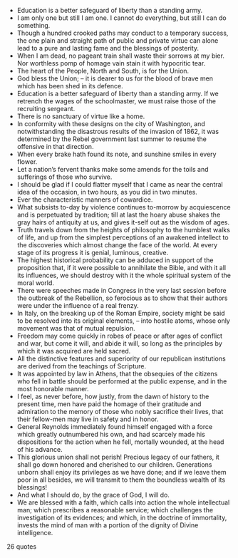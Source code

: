  - Education is a better safeguard of liberty than a standing army.
 - I am only one but still I am one. I cannot do everything, but still I can do something.
 - Though a hundred crooked paths may conduct to a temporary success, the one plain and straight path of public and private virtue can alone lead to a pure and lasting fame and the blessings of posterity.
 - When I am dead, no pageant train shall waste their sorrows at my bier. Nor worthless pomp of homage vain stain it with hypocritic tear.
 - The heart of the People, North and South, is for the Union.
 - God bless the Union; – it is dearer to us for the blood of brave men which has been shed in its defence.
 - Education is a better safeguard of liberty than a standing army. If we retrench the wages of the schoolmaster, we must raise those of the recruiting sergeant.
 - There is no sanctuary of virtue like a home.
 - In conformity with these designs on the city of Washington, and notwithstanding the disastrous results of the invasion of 1862, it was determined by the Rebel government last summer to resume the offensive in that direction.
 - When every brake hath found its note, and sunshine smiles in every flower.
 - Let a nation’s fervent thanks make some amends for the toils and sufferings of those who survive.
 - I should be glad if I could flatter myself that I came as near the central idea of the occasion, in two hours, as you did in two minutes.
 - Ever the characteristic manners of cowardice.
 - What subsists to-day by violence continues to-morrow by acquiescence and is perpetuated by tradition; till at last the hoary abuse shakes the gray hairs of antiquity at us, and gives it-self out as the wisdom of ages.
 - Truth travels down from the heights of philosophy to the humblest walks of life, and up from the simplest perceptions of an awakened intellect to the discoveries which almost change the face of the world. At every stage of its progress it is genial, luminous, creative.
 - The highest historical probability can be adduced in support of the proposition that, if it were possible to annihilate the Bible, and with it all its influences, we should destroy with it the whole spiritual system of the moral world.
 - There were speeches made in Congress in the very last session before the outbreak of the Rebellion, so ferocious as to show that their authors were under the influence of a real frenzy.
 - In Italy, on the breaking up of the Roman Empire, society might be said to be resolved into its original elements, – into hostile atoms, whose only movement was that of mutual repulsion.
 - Freedom may come quickly in robes of peace or after ages of conflict and war, but come it will, and abide it will, so long as the principles by which it was acquired are held sacred.
 - All the distinctive features and superiority of our republican institutions are derived from the teachings of Scripture.
 - It was appointed by law in Athens, that the obsequies of the citizens who fell in battle should be performed at the public expense, and in the most honorable manner.
 - I feel, as never before, how justly, from the dawn of history to the present time, men have paid the homage of their gratitude and admiration to the memory of those who nobly sacrifice their lives, that their fellow-men may live in safety and in honor.
 - General Reynolds immediately found himself engaged with a force which greatly outnumbered his own, and had scarcely made his dispositions for the action when he fell, mortally wounded, at the head of his advance.
 - This glorious union shall not perish! Precious legacy of our fathers, it shall go down honored and cherished to our children. Generations unborn shall enjoy its privileges as we have done; and if we leave them poor in all besides, we will transmit to them the boundless wealth of its blessings!
 - And what I should do, by the grace of God, I will do.
 - We are blessed with a faith, which calls into action the whole intellectual man; which prescribes a reasonable service; which challenges the investigation of its evidences; and which, in the doctrine of immortality, invests the mind of man with a portion of the dignity of Divine intelligence.

26 quotes